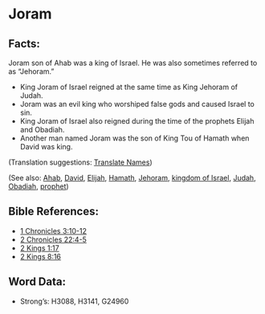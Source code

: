 # Joram

## Facts:

Joram son of Ahab was a king of Israel. He was also sometimes referred to as “Jehoram.”

* King Joram of Israel reigned at the same time as King Jehoram of Judah.
* Joram was an evil king who worshiped false gods and caused Israel to sin.
* King Joram of Israel also reigned during the time of the prophets Elijah and Obadiah.
* Another man named Joram was the son of King Tou of Hamath when David was king.

(Translation suggestions: [Translate Names](rc://en/ta/man/translate/translate-names))

(See also: [Ahab](../names/ahab.md), [David](../names/david.md), [Elijah](../names/elijah.md), [Hamath](../names/hamath.md), [Jehoram](../names/jehoram.md), [kingdom of Israel](../names/kingdomofisrael.md), [Judah](../names/kingdomofjudah.md), [Obadiah](../names/obadiah.md), [prophet](../kt/prophet.md))

## Bible References:

* [1 Chronicles 3:10-12](rc://en/tn/help/1ch/03/10)
* [2 Chronicles 22:4-5](rc://en/tn/help/2ch/22/04)
* [2 Kings 1:17](rc://en/tn/help/2ki/01/17)
* [2 Kings 8:16](rc://en/tn/help/2ki/08/16)

## Word Data:

* Strong’s: H3088, H3141, G24960

